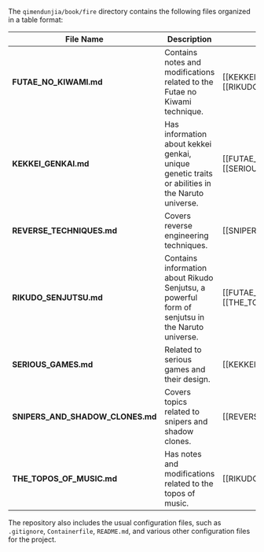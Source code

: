 The `qimendunjia/book/fire` directory contains the following files organized in a table format:

| File Name                     | Description                                                                                      | Backlinks |
|-------------------------------|--------------------------------------------------------------------------------------------------|-----------|
| **FUTAE_NO_KIWAMI.md**        | Contains notes and modifications related to the Futae no Kiwami technique.                       | [[KEKKEI_GENKAI]], [[RIKUDO_SENJUTSU]] |
| **KEKKEI_GENKAI.md**          | Has information about kekkei genkai, unique genetic traits or abilities in the Naruto universe.  | [[FUTAE_NO_KIWAMI]], [[SERIOUS_GAMES]] |
| **REVERSE_TECHNIQUES.md**     | Covers reverse engineering techniques.                                                           | [[SNIPERS_AND_SHADOW_CLONES]] |
| **RIKUDO_SENJUTSU.md**        | Contains information about Rikudo Senjutsu, a powerful form of senjutsu in the Naruto universe.  | [[FUTAE_NO_KIWAMI]], [[THE_TOPOS_OF_MUSIC]] |
| **SERIOUS_GAMES.md**          | Related to serious games and their design.                                                       | [[KEKKEI_GENKAI]] |
| **SNIPERS_AND_SHADOW_CLONES.md** | Covers topics related to snipers and shadow clones.                                             | [[REVERSE_TECHNIQUES]] |
| **THE_TOPOS_OF_MUSIC.md**     | Has notes and modifications related to the topos of music.                                       | [[RIKUDO_SENJUTSU]] |

The repository also includes the usual configuration files, such as `.gitignore`, `Containerfile`, `README.md`, and various other configuration files for the project.

